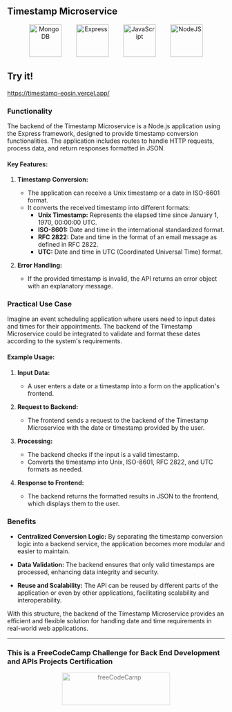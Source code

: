 ## Timestamp Microservice

<p align="center">
   <img src="https://raw.githubusercontent.com/danielcranney/readme-generator/main/public/icons/skills/mongodb-colored.svg" width="75" height="75" alt="MongoDB" style="margin: 0 15px;" />
  <img src="https://raw.githubusercontent.com/danielcranney/readme-generator/main/public/icons/skills/express-colored.svg" width="75" height="75" alt="Express" style="margin: 0 15px;" />
  <img src="https://raw.githubusercontent.com/danielcranney/readme-generator/main/public/icons/skills/javascript-colored.svg" width="75" height="75" alt="JavaScript" style="margin: 0 15px;" />
  <img src="https://raw.githubusercontent.com/danielcranney/readme-generator/main/public/icons/skills/nodejs-colored.svg" width="75" height="75" alt="NodeJS" style="margin: 0 15px;" />
</p>


## Try it!
https://timestamp-eosin.vercel.app/


### Functionality

The backend of the Timestamp Microservice is a Node.js application using the Express framework, designed to provide timestamp conversion functionalities. The application includes routes to handle HTTP requests, process data, and return responses formatted in JSON.

#### Key Features:
1. **Timestamp Conversion:**
   - The application can receive a Unix timestamp or a date in ISO-8601 format.
   - It converts the received timestamp into different formats:
     - **Unix Timestamp:** Represents the elapsed time since January 1, 1970, 00:00:00 UTC.
     - **ISO-8601:** Date and time in the international standardized format.
     - **RFC 2822:** Date and time in the format of an email message as defined in RFC 2822.
     - **UTC:** Date and time in UTC (Coordinated Universal Time) format.

2. **Error Handling:**
   - If the provided timestamp is invalid, the API returns an error object with an explanatory message.

### Practical Use Case

Imagine an event scheduling application where users need to input dates and times for their appointments. The backend of the Timestamp Microservice could be integrated to validate and format these dates according to the system's requirements.

#### Example Usage:

1. **Input Data:**
   - A user enters a date or a timestamp into a form on the application's frontend.

2. **Request to Backend:**
   - The frontend sends a request to the backend of the Timestamp Microservice with the date or timestamp provided by the user.

3. **Processing:**
   - The backend checks if the input is a valid timestamp.
   - Converts the timestamp into Unix, ISO-8601, RFC 2822, and UTC formats as needed.

4. **Response to Frontend:**
   - The backend returns the formatted results in JSON to the frontend, which displays them to the user.

### Benefits

- **Centralized Conversion Logic:** By separating the timestamp conversion logic into a backend service, the application becomes more modular and easier to maintain.
  
- **Data Validation:** The backend ensures that only valid timestamps are processed, enhancing data integrity and security.

- **Reuse and Scalability:** The API can be reused by different parts of the application or even by other applications, facilitating scalability and interoperability.

With this structure, the backend of the Timestamp Microservice provides an efficient and flexible solution for handling date and time requirements in real-world web applications.

---
### This is a FreeCodeCamp Challenge for Back End Development and APIs Projects Certification
<p align="center">
<img src="https://cdn.freecodecamp.org/platform/universal/fcc_primary.svg" width="250" height="75" alt="freeCodeCamp" style="margin: 0 15px; opacity: 0.6" />
 </p>

